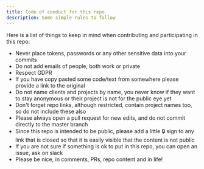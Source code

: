```yaml
---
title: Code of conduct for this repo
description: Some simple rules to follow
---
```


Here is a list of things to keep in mind when contributing and participating in this repo:

- Never place tokens, passwords or any other sensitive data into your commits
- Do not add emails of people, both work or private
- Respect GDPR
- If you have copy pasted some code/text from somewhere please provide a link to the original
- Do not name clients and projects by name, you never know if they want to stay anonymous or their project is not
  for the public eye yet
- Don't forget repo links, although restricted, contain project names too, so do not include these also
- Please always open a pull request for new edits, and do not commit directly to the master branch
- Since this repo is intended to be public, please add a little 🔒 sign to any link that is closed so that it is
  easily visible that the content is not public
- If you are not sure if something is ok to put in this repo, you can open an issue, ask on slack
- Please be nice, in comments, PRs, repo content and in life!
